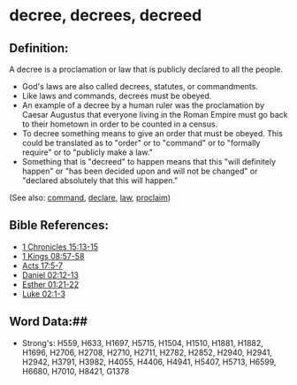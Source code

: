 # decree, decrees, decreed #

## Definition: ##

A decree is a proclamation or law that is publicly declared to all the people.

* God's laws are also called decrees, statutes, or commandments.
* Like laws and commands, decrees  must be obeyed.
* An example of a decree by a human ruler was the proclamation by Caesar Augustus that everyone living in the Roman Empire must go back to their hometown in order to be counted in a census.
* To decree something means to give an order that must be obeyed. This could be translated as to "order" or to "command" or to "formally require" or to "publicly make a law."
* Something that is "decreed" to happen means that this "will definitely happen" or "has been decided upon and will not be changed" or "declared absolutely that this will happen."

(See also: [command](../kt/command.md), [declare](declare.md), [law](law.md), [proclaim](../other/proclaim.md))

## Bible References: ##

* [1 Chronicles 15:13-15](rc://en/tn/help/1ch/15/13)
* [1 Kings 08:57-58](rc://en/tn/help/1ki/08/57)
* [Acts 17:5-7](rc://en/tn/help/act/17/05)
* [Daniel 02:12-13](rc://en/tn/help/dan/02/12)
* [Esther 01:21-22](rc://en/tn/help/est/01/21)
* [Luke 02:1-3](rc://en/tn/help/luk/02/01)

## Word Data:##

* Strong's: H559, H633, H1697, H5715, H1504, H1510, H1881, H1882, H1696, H2706, H2708, H2710, H2711, H2782, H2852, H2940, H2941, H2942, H3791, H3982, H4055, H4406, H4941, H5407, H5713, H6599, H6680, H7010, H8421, G1378
